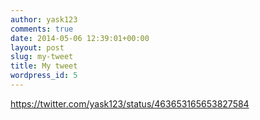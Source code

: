 ```yaml
---
author: yask123
comments: true
date: 2014-05-06 12:39:01+00:00
layout: post
slug: my-tweet
title: My tweet
wordpress_id: 5
---
```


https://twitter.com/yask123/status/463653165653827584
